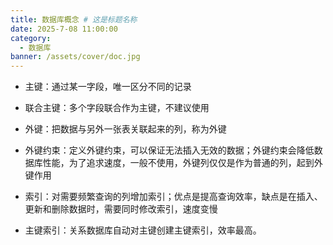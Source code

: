 ```yaml
---
title: 数据库概念 # 这是标题名称
date: 2025-7-08 11:00:00
category:
  - 数据库
banner: /assets/cover/doc.jpg
---
```


- 主键：通过某一字段，唯一区分不同的记录
- 联合主键：多个字段联合作为主键，不建议使用

- 外键：把数据与另外一张表关联起来的列，称为外键
- 外键约束：定义外键约束，可以保证无法插入无效的数据；外键约束会降低数据库性能，为了追求速度，一般不使用，外键列仅仅是作为普通的列，起到外键作用

- 索引：对需要频繁查询的列增加索引；优点是提高查询效率，缺点是在插入、更新和删除数据时，需要同时修改索引，速度变慢
- 主键索引：关系数据库自动对主键创建主键索引，效率最高。

